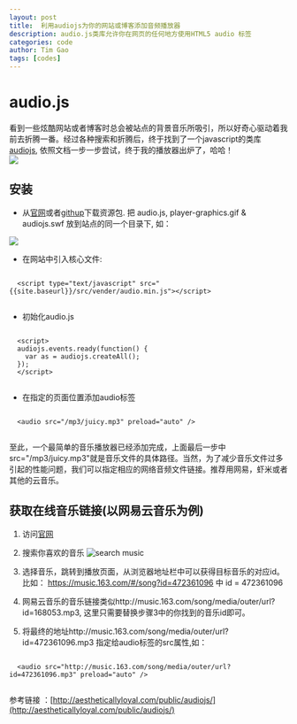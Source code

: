 ```yaml
---
layout: post
title:  利用audiojs为你的网站或博客添加音频播放器
description: audio.js类库允许你在网页的任何地方使用HTML5 audio 标签
categories: code
author: Tim Gao
tags: [codes]
---
```

# audio.js

  看到一些炫酷网站或者博客时总会被站点的背景音乐所吸引，所以好奇心驱动着我前去折腾一番。经过各种搜索和折腾后，终于找到了一个javascript的类库[audiojs](http://aestheticallyloyal.com/public/audiojs/), 依照文档一步一步尝试，终于我的播放器出炉了，哈哈！<br>
  ![]({{site.baseurl}}/assets/img/music_screen.png)

  
## 安装

  * 从[官网](http://aestheticallyloyal.com/public/audiojs/)或者[githup](https://github.com/kolber/audiojs)下载资源包. 把 audio.js, player-graphics.gif & audiojs.swf 放到站点的同一个目录下, 如：<br>
  
  ![]({{site.baseurl}}/assets/img/audiostep1.png)

  * 在网站中引入核心文件:
  <pre class="formatter"><code>
  &lt;script type="text/javascript" src="{{site.baseurl}}/src/vender/audio.min.js"&gt;&lt;/script&gt;
  </code></pre>
  * 初始化audio.js

  <pre class="formatter"><code>
  &lt;script&gt;
  audiojs.events.ready(function() {
    var as = audiojs.createAll();
  });
  &lt;/script&gt;
  </code></pre>
  * 在指定的页面位置添加audio标签
  <pre class="formatter"><code>
  &lt;audio src="/mp3/juicy.mp3" preload="auto" /&gt;
  </code></pre>

至此，一个最简单的音乐播放器已经添加完成，上面最后一步中src="/mp3/juicy.mp3"就是音乐文件的具体路径。当然，为了减少音乐文件过多引起的性能问题，我们可以指定相应的网络音频文件链接。推荐用网易，虾米或者其他的云音乐。

## 获取在线音乐链接(以网易云音乐为例) ##

1. 访问[官网](https://music.163.com/)

2. 搜索你喜欢的音乐
 ![search music]({{site.baseurl}}/assets/img/search_music_1.png)
3. 选择音乐，跳转到播放页面，从浏览器地址栏中可以获得目标音乐的对应id。 比如： https://music.163.com/#/song?id=472361096  中  id = 472361096

4. 网易云音乐的音乐链接类似http://music.163.com/song/media/outer/url?id=168053.mp3, 这里只需要替换步骤3中的你找到的音乐id即可。

5. 将最终的地址http://music.163.com/song/media/outer/url?id=472361096.mp3 指定给audio标签的src属性,如：

  <pre class="formatter"><code>
  &lt;audio src="http://music.163.com/song/media/outer/url?id=472361096.mp3" preload="auto" /&gt;
  </code></pre>


参考链接 ：[http://aestheticallyloyal.com/public/audiojs/](http://aestheticallyloyal.com/public/audiojs/)